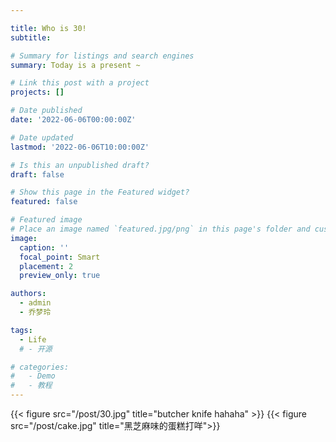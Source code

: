 ```yaml
---

title: Who is 30!
subtitle: 

# Summary for listings and search engines
summary: Today is a present ~ 

# Link this post with a project
projects: []

# Date published
date: '2022-06-06T00:00:00Z'

# Date updated
lastmod: '2022-06-06T10:00:00Z'

# Is this an unpublished draft?
draft: false

# Show this page in the Featured widget?
featured: false

# Featured image
# Place an image named `featured.jpg/png` in this page's folder and customize its options here.
image:
  caption: ''
  focal_point: Smart
  placement: 2
  preview_only: true

authors:
  - admin
  - 乔梦玲

tags:
  - Life
  # - 开源

# categories:
#   - Demo
#   - 教程
---
```

{{< figure src="/post/30.jpg" title="butcher knife hahaha" >}}
{{< figure src="/post/cake.jpg" title="黑芝麻味的蛋糕打咩">}}

<!-- 
## Overview

Are you David? -->


